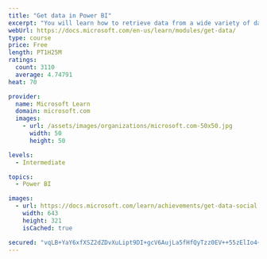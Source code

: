 ```yaml
---
title: "Get data in Power BI"
excerpt: "You will learn how to retrieve data from a wide variety of data sources, including Microsoft Excel, relational databases, and NoSQL data stores. You will also learn how to improve performance while retrieving data."
webUrl: https://docs.microsoft.com/en-us/learn/modules/get-data/
type: course
price: Free
length: PT1H25M
ratings:
  count: 3110
  average: 4.74791
heat: 70

provider:
  name: Microsoft Learn
  domain: microsoft.com
  images:
    - url: /assets/images/organizations/microsoft.com-50x50.jpg
      width: 50
      height: 50

levels:
  - Intermediate

topics:
  - Power BI

images:
  - url: https://docs.microsoft.com/learn/achievements/get-data-social.png
    width: 643
    height: 321
    isCached: true

secured: "vqLB+YaY6xfXSZ2dZDvXuLipt9DI+gcV6AujLa5fHfQyTzz0EV++55zElIo4+V00S5kMJFVFo4thhSGqeEO1ol1XUDz1APgX31+2tGL64iklSgH2cPpUFRNgcrzfsvdSB8Co+bjQ2S2Iw4wvBD4AacXXfuERWJIpXTe+eQ6C5rdBe5x6+M1/Q0tUyXZGWWxzy8z3iP0NI24ays/z0TavAqC9erD5X22SZb2mnitDFWIjR1ED+hfgg7+21OAZ9o6QD1m3IvA3gUwk8kN2QTBR6e48t7nE81rzhTRkwc6n6HMeNgI0xi5roGNwBMMKKabBOgQoUUWNcWi1h28xSZ2frj2lcMWknhqwf2WNRtMtho1WTYVHsYsjRLV/4cGRxrpiR1llOknxujf6lGEa+8OTmETrT2YxfX0eTRmXg3ugTZk=;utiFWQYhTzwPQdt//J9Y2A=="
---
```


